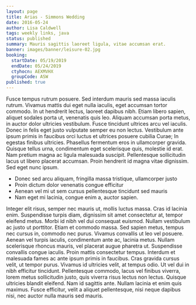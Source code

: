 ```yaml
---
layout: page
title: Arias - Simmons Wedding
date: 2016-05-24
author: Lisa Caldwell
tags: weekly links, java
status: published
summary: Mauris sagittis laoreet ligula, vitae accumsan erat.
banner: images/banner/leisure-02.jpg
booking:
  startDate: 05/19/2019
  endDate: 05/24/2019
  ctyhocn: AEXMVHX
  groupCode: ASW
published: true
---
```

Fusce tempus rutrum posuere. Sed interdum mauris sed massa iaculis rutrum. Vivamus mattis dui eget nulla iaculis, eget accumsan tortor commodo. In ut hendrerit lectus, laoreet dapibus nibh. Etiam libero sapien, aliquet sodales porta ut, venenatis quis leo. Aliquam accumsan porta metus, in auctor dolor ultricies vestibulum. Fusce tincidunt ultrices arcu vel iaculis. Donec in felis eget justo vulputate semper eu non lectus. Vestibulum ante ipsum primis in faucibus orci luctus et ultrices posuere cubilia Curae; In egestas finibus ultricies. Phasellus fermentum eros in ullamcorper gravida. Quisque tellus urna, condimentum eget scelerisque quis, molestie id erat. Nam pretium magna ac ligula malesuada suscipit. Pellentesque sollicitudin lacus ut libero placerat accumsan. Proin hendrerit id magna vitae dignissim. Sed eget nunc ipsum.

* Donec sed arcu aliquam, fringilla massa tristique, ullamcorper justo
* Proin dictum dolor venenatis congue efficitur
* Aenean vel mi ut sem cursus pellentesque tincidunt sed mauris
* Nam eget mi lacinia, congue enim a, auctor sapien.

Integer elit risus, semper nec mauris ut, mollis luctus massa. Cras id lacinia enim. Suspendisse turpis diam, dignissim sit amet consectetur at, tempor eleifend metus. Morbi id nibh vel dui consequat euismod. Nullam vestibulum ac justo ut porttitor. Etiam et commodo massa. Sed sapien metus, tempus nec cursus in, commodo nec purus. Vivamus convallis ut leo vel posuere. Aenean vel turpis iaculis, condimentum ante ac, lacinia metus. Nullam scelerisque rhoncus mauris, vel placerat augue pharetra ut. Suspendisse convallis congue iaculis. Proin mattis consectetur tempus. Interdum et malesuada fames ac ante ipsum primis in faucibus. Cras gravida cursus velit, ut tempor purus.
Vivamus id ultricies velit, at tempus odio. Ut vel dui in nibh efficitur tincidunt. Pellentesque commodo, lacus vel finibus viverra, lorem metus sollicitudin justo, quis viverra risus lectus non lectus. Quisque ultricies blandit eleifend. Nam id sagittis ante. Nullam lacinia et enim quis maximus. Fusce efficitur, velit a aliquet pellentesque, nisi neque dapibus nisi, nec auctor nulla mauris sed mauris.
